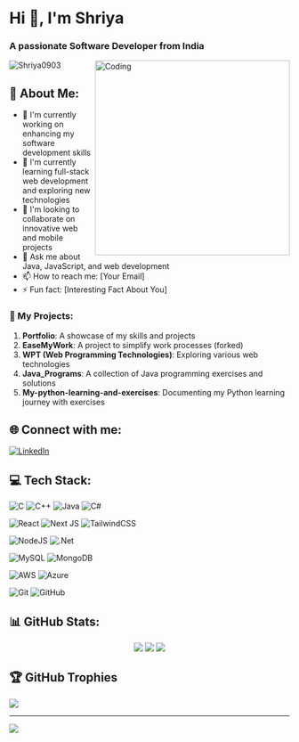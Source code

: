 # Hi 👋, I'm Shriya

### A passionate Software Developer from India

<img align="right" alt="Coding" width="350" src="https://media.giphy.com/media/px9v45I39CcxyXPqEy/giphy.gif" />

<p align="left"> <img src="https://komarev.com/ghpvc/?username=Shriya0903&label=Profile%20views&color=0e75b6&style=flat" alt="Shriya0903" /> </p>

## 💫 About Me:
- 🔭 I'm currently working on enhancing my software development skills
- 🌱 I'm currently learning full-stack web development and exploring new technologies
- 👯 I'm looking to collaborate on innovative web and mobile projects
- 💬 Ask me about Java, JavaScript, and web development
- 📫 How to reach me: [Your Email]
- ⚡ Fun fact: [Interesting Fact About You]

### 🚀 My Projects:
1. **Portfolio**: A showcase of my skills and projects
2. **EaseMyWork**: A project to simplify work processes (forked)
3. **WPT (Web Programming Technologies)**: Exploring various web technologies
4. **Java_Programs**: A collection of Java programming exercises and solutions
5. **My-python-learning-and-exercises**: Documenting my Python learning journey with exercises

## 🌐 Connect with me:
[![LinkedIn](https://img.shields.io/badge/LinkedIn-%230077B5.svg?logo=linkedin&logoColor=white)](https://linkedin.com/in/shriya-samaddar-bb0898200)

## 💻 Tech Stack:
![C](https://img.shields.io/badge/c-%2300599C.svg?style=for-the-badge&logo=c&logoColor=white) ![C++](https://img.shields.io/badge/c++-%2300599C.svg?style=for-the-badge&logo=c%2B%2B&logoColor=white) ![Java](https://img.shields.io/badge/java-%23ED8B00.svg?style=for-the-badge&logo=openjdk&logoColor=white) ![C#](https://img.shields.io/badge/c%23-%23239120.svg?style=for-the-badge&logo=csharp&logoColor=white)

![React](https://img.shields.io/badge/react-%2320232a.svg?style=for-the-badge&logo=react&logoColor=%2361DAFB) ![Next JS](https://img.shields.io/badge/Next-black?style=for-the-badge&logo=next.js&logoColor=white) ![TailwindCSS](https://img.shields.io/badge/tailwindcss-%2338B2AC.svg?style=for-the-badge&logo=tailwind-css&logoColor=white)

![NodeJS](https://img.shields.io/badge/node.js-6DA55F?style=for-the-badge&logo=node.js&logoColor=white) ![.Net](https://img.shields.io/badge/.NET-5C2D91?style=for-the-badge&logo=.net&logoColor=white)

![MySQL](https://img.shields.io/badge/mysql-4479A1.svg?style=for-the-badge&logo=mysql&logoColor=white) ![MongoDB](https://img.shields.io/badge/MongoDB-%234ea94b.svg?style=for-the-badge&logo=mongodb&logoColor=white)

![AWS](https://img.shields.io/badge/AWS-%23FF9900.svg?style=for-the-badge&logo=amazon-aws&logoColor=white) ![Azure](https://img.shields.io/badge/azure-%230072C6.svg?style=for-the-badge&logo=microsoftazure&logoColor=white)

![Git](https://img.shields.io/badge/git-%23F05033.svg?style=for-the-badge&logo=git&logoColor=white) ![GitHub](https://img.shields.io/badge/github-%23121011.svg?style=for-the-badge&logo=github&logoColor=white)

## 📊 GitHub Stats:
<div align="center">

![](https://github-readme-stats.vercel.app/api?username=Shriya0903&theme=dark&hide_border=false&include_all_commits=true&count_private=true)
![](https://github-readme-streak-stats.herokuapp.com/?user=Shriya0903&theme=dark&hide_border=false)
![](https://github-readme-stats.vercel.app/api/top-langs/?username=Shriya0903&theme=dark&hide_border=false&include_all_commits=true&count_private=true&layout=compact)

</div>

## 🏆 GitHub Trophies
![](https://github-profile-trophy.vercel.app/?username=Shriya0903&theme=radical&no-frame=false&no-bg=true&margin-w=4)

---
[![](https://visitcount.itsvg.in/api?id=Shriya0903&icon=0&color=0)](https://visitcount.itsvg.in)
